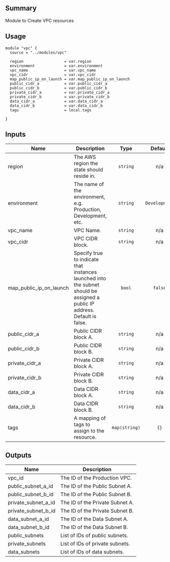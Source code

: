 ## Summary

Module to Create VPC resources

## Usage

```
module "vpc" {
  source = "../modules/vpc"

  region                  = var.region
  environment             = var.environment
  vpc_name                = var.vpc_name
  vpc_cidr                = var.vpc_cidr
  map_public_ip_on_launch = var.map_public_ip_on_launch
  public_cidr_a           = var.public_cidr_a
  public_cidr_b           = var.public_cidr_b
  private_cidr_a          = var.private_cidr_a
  private_cidr_b          = var.private_cidr_b
  data_cidr_a             = var.data_cidr_a
  data_cidr_b             = var.data_cidr_b
  tags                    = local.tags

}
```

## Inputs

| Name | Description | Type | Default | Required |
|------|-------------|:----:|:-----:|:-----:|
| region | The AWS region the state should reside in. | `string` | n/a | yes |
| environment | The name of the environment, e.g. Production, Development, etc. | `string` | `Development` | no |
| vpc\_name | VPC Name. | `string` | n/a | yes |
| vpc\_cidr | VPC CIDR block. | `string` | n/a | yes |
| map\_public\_ip\_on\_launch | Specify true to indicate that instances launched into the subnet should be assigned a public IP address. Default is false. | `bool` | `false` | no |
| public\_cidr\_a | Public CIDR block A. | `string` | n/a | yes |
| public\_cidr\_b | Public CIDR block B. | `string` | n/a | yes |
| private\_cidr\_a | Private CIDR block A. | `string` | n/a | yes |
| private\_cidr\_b | Private CIDR block B. | `string` | n/a | yes |
| data\_cidr\_a | Data CIDR block A. | `string` | n/a | yes |
| data\_cidr\_b | Data CIDR block B. | `string` | n/a | yes |
| tags | A mapping of tags to assign to the resource. | `map(string)` | `{}` | no |

## Outputs

| Name | Description |
|------|-------------|
| vpc\_id | The ID of the Production VPC. |
| public\_subnet\_a\_id | The ID of the Public Subnet A. |
| public\_subnet\_b\_id | The ID of the Public Subnet B. |
| private\_subnet\_a\_id | The ID of the Private Subnet A. |
| private\_subnet\_b\_id | The ID of the Private Subnet B. |
| data\_subnet\_a\_id | The ID of the Data Subnet A. |
| data\_subnet\_b\_id | The ID of the Data Subnet B. |
| public\_subnets | List of IDs of public subnets. |
| private\_subnets | List of IDs of private subnets. |
| data\_subnets | List of IDs of data subnets. |
